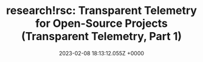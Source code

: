 ---
title: "research!rsc: Transparent Telemetry for Open-Source Projects (Transparent Telemetry, Part 1)"
link: "https://research.swtch.com/telemetry-intro"
date: "2023-02-08 18:13:12.055Z +0000"
description: 
category: "articles"
---